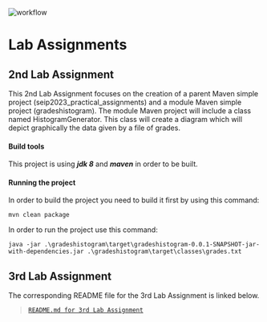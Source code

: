 ![workflow](https://github.com/JohnKalan/LabAssignments/actions/workflows/maven.yml/badge.svg)

# Lab Assignments 

## 2nd Lab Assignment 

This 2nd Lab Assignment focuses on the creation of a parent Maven simple project (seip2023_practical_assignments)
and a module Maven simple project (gradeshistogram). The module Maven project will include a class named 
HistogramGenerator. This class will create a diagram which will depict graphically the data given by a file of grades. 

#### Build tools 
This project is using ***jdk 8*** and ***maven*** in order to be built.


#### Running the project 
In order to build the project you need to build it first by using this command: 
```
mvn clean package
```
In order to run the project use this command:
```
java -jar .\gradeshistogram\target\gradeshistogram-0.0.1-SNAPSHOT-jar-with-dependencies.jar .\gradeshistogram\target\classes\grades.txt
```

## 3rd Lab Assignment

The corresponding README file for the 3rd Lab Assignment is linked below.

> [`README.md for 3rd Lab Assignment`](unittesting/README.md)

